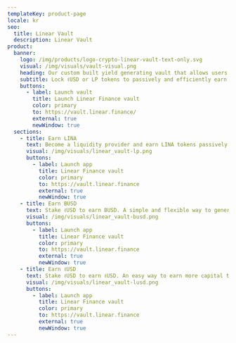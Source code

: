 ```yaml
---
templateKey: product-page
locale: kr
seo:
  title: Linear Vault
  description: Linear Vault
product:
  banner:
    logo: /img/products/logo-crypto-linear-vault-text-only.svg
    visual: /img/visuals/vault-visual.png
    heading: Our custom built yield generating vault that allows users to earn a passive income.
    subtitle: Lock ℓUSD or LP tokens to passively and efficiently earn interest paid in ℓUSD, BUSD and LINA tokens.
    buttons:
      - label: Launch vault
        title: Launch Linear Finance vault
        color: primary
        to: https://vault.linear.finance/
        external: true
        newWindow: true
  sections:
    - title: Earn LINA
      text: Become a liquidity provider and earn LINA tokens passively using our custom built vault interface.
      visual: /img/visuals/linear_vault-lp.png
      buttons:
        - label: Launch app
          title: Linear Finance vault
          color: primary
          to: https://vault.linear.finance
          external: true
          newWindow: true
    - title: Earn BUSD
      text: Stake ℓUSD to earn BUSD. A simple and flexible way to generate yield without the hassle of portfolio management.
      visual: /img/visuals/linear_vault-busd.png
      buttons:
        - label: Launch app
          title: Linear Finance vault
          color: primary
          to: https://vault.linear.finance
          external: true
          newWindow: true
    - title: Earn ℓUSD
      text: Stake ℓUSD to earn ℓUSD. An easy way to earn more capital to trade on the Linear Exchange.
      visual: /img/visuals/linear_vault-lusd.png
      buttons:
        - label: Launch app
          title: Linear Finance vault
          color: primary
          to: https://vault.linear.finance
          external: true
          newWindow: true
---
```

